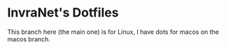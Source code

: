 # InvraNet's Dotfiles
This branch here (the main one) is for Linux, I have dots for macos on the macos branch.
